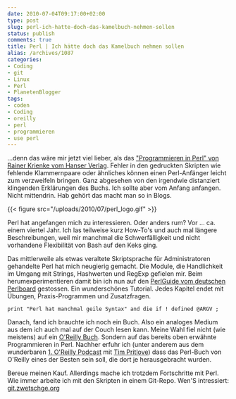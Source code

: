 ```yaml
---
date: 2010-07-04T09:17:00+02:00
type: post
slug: perl-ich-hatte-doch-das-kamelbuch-nehmen-sollen
status: publish
comments: true
title: Perl | Ich hätte doch das Kamelbuch nehmen sollen
alias: /archives/1087
categories:
- Coding
- git
- Linux
- Perl
- PlanetenBlogger
tags:
- coden
- Coding
- oreilly
- perl
- programmieren
- use perl
---
```


...denn das wäre mir jetzt viel lieber, als das ["Programmieren in Perl" von Rainer Krienke vom Hanser Verlag](http://www.amazon.de/Programmieren-Perl-Rainer-Krienke/dp/3446220135/ref=pd_sim_b_17). Fehler in den gedruckten Skripten wie fehlende Klammernpaare oder ähnliches können einen Perl-Anfänger leicht zum verzweifeln bringen. Ganz abgesehen von den irgendwie distanziert klingenden Erklärungen des Buchs. Ich sollte aber vom Anfang anfangen. Nicht mittendrin. Hab gehört das macht man so in Blogs.

{{< figure src="/uploads/2010/07/perl_logo.gif" >}}

Perl hat angefangen mich zu interessieren. Oder anders rum? Vor ... ca. einem viertel Jahr. Ich las teilweise kurz How-To's und auch mal längere Beschreibungen, weil mir manchmal die Schwerfälligkeit und nicht vorhandene Flexibilität von Bash auf den Keks ging.

Das mittlerweile als etwas veraltete Skriptsprache für Administratoren gehandelte Perl hat mich neugierig gemacht. Die Module, die Handlichkeit im Umgang mit Strings, Hashwerten und RegExp gefielen mir. Beim herumexperimentieren damit bin ich nun auf den [PerlGuide vom deutschen Perlboard](http://www.perlboard.de/perlguide/Inhalt.html) gestossen. Ein wunderschönes Tutorial. Jedes Kapitel endet mit Übungen, Praxis-Programmen und Zusatzfragen.

```
print "Perl hat manchmal geile Syntax" and die if ! defined @ARGV ;
```


Danach, fand ich brauchte ich noch ein Buch. Also ein analoges Medium aus dem ich auch mal auf der Couch lesen kann. Meine Wahl fiel nicht (wie meistens) auf ein [O'Reilly Buch](http://www.amazon.de/Programmieren-mit-Perl-Larry-Wall/dp/3897211440/ref=sr_1_5?ie=UTF8&s=books&qid=1278231152&sr=8-5). Sondern auf das bereits oben erwähnte Programmieren in Perl. Nachher erfuhr ich (unter anderem aus dem wunderbaren [1. O'Reilly Podcast](http://community.oreilly.de/blog/2010/06/25/kol001-das-oreilly-universum/) mit [Tim Pritlove](http://tim.geekheim.de/)) dass das Perl-Buch von O'Reilly eines der Besten sein soll, die dort je herausgebracht wurden.

Bereue meinen Kauf. Allerdings mache ich trotzdem Fortschritte mit Perl. Wie immer arbeite ich mit den Skripten in einem Git-Repo. Wen'S intressiert: [git.zwetschge.org](http://git.zwetschge.org/?p=learning-perl.git;a=tree;h=671b98e403d952d9ed2730ac1221e867039127cc;hb=671b98e403d952d9ed2730ac1221e867039127cc)


